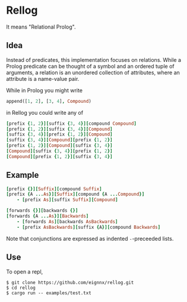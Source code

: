 # Rellog
It means "Relational Prolog".

## Idea

Instead of predicates, this implementation focuses on relations. While a Prolog predicate can be thought of a symbol and an ordered tuple of arguments, a relation is an unordered collection of attributes, where an attribute is a name-value pair.

While in Prolog you might write

```prolog
append([1, 2], [3, 4], Compound)
```

in Rellog you could write any of

```ruby
[prefix {1, 2}][suffix {3, 4}][compound Compound]
[prefix {1, 2}][suffix {3, 4}][Compound]
[suffix {3, 4}][prefix {1, 2}][Compound]
[suffix {3, 4}][Compound][prefix {1, 2}]
[prefix {1, 2}][Compound][suffix {3, 4}]
[Compound][suffix {3, 4}][prefix {1, 2}]
[Compound][prefix {1, 2}][suffix {3, 4}]
```

## Example
```ruby
[prefix {}][Suffix][compound Suffix]
[prefix {A ...As}][Suffix][compound {A ...Compound}]
    - [prefix As][suffix Suffix][Compound]

[forwards {}][backwards {}]
[forwards {A ...As}][Backwards]
    - [forwards As][backwards AsBackwards]
    - [prefix AsBackwards][suffix {A}][compound Backwards]
```

Note that conjunctions are expressed as indented `-`-preceeded lists.

## Use

To open a repl,

```shell
$ git clone https://github.com/eignnx/rellog.git
$ cd rellog
$ cargo run -- examples/test.txt
```
